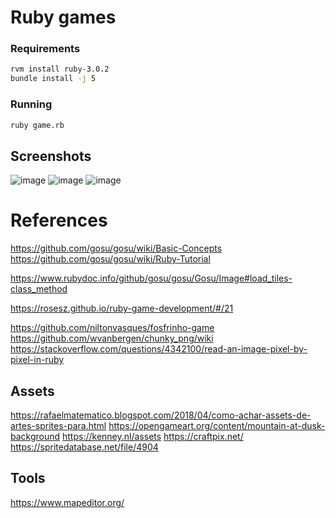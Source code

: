 # Ruby games

### Requirements

```sh
rvm install ruby-3.0.2
bundle install -j 5
```

### Running

```sh
ruby game.rb
```

## Screenshots

![image](https://user-images.githubusercontent.com/2291529/132454674-e3d9ff3b-5883-42ad-a2d5-b55361b318f8.png)
![image](https://user-images.githubusercontent.com/2291529/132454752-9fa7db1f-4696-4da9-a51f-efbc193c9948.png)
![image](https://user-images.githubusercontent.com/2291529/133026223-f64be37e-9634-4e94-bf8d-3139113beb7d.png)

# References

https://github.com/gosu/gosu/wiki/Basic-Concepts
https://github.com/gosu/gosu/wiki/Ruby-Tutorial

https://www.rubydoc.info/github/gosu/gosu/Gosu/Image#load_tiles-class_method

https://rosesz.github.io/ruby-game-development/#/21

https://github.com/niltonvasques/fosfrinho-game
https://github.com/wvanbergen/chunky_png/wiki
https://stackoverflow.com/questions/4342100/read-an-image-pixel-by-pixel-in-ruby

## Assets
https://rafaelmatematico.blogspot.com/2018/04/como-achar-assets-de-artes-sprites-para.html
https://opengameart.org/content/mountain-at-dusk-background
https://kenney.nl/assets
https://craftpix.net/
https://spritedatabase.net/file/4904

## Tools

https://www.mapeditor.org/
